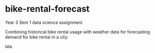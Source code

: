 # bike-rental-forecast
Year 3 Sem 1 data science assignment

Combining historical bike rental usage with weather data for forecasting demand for bike rental in a city.

lala